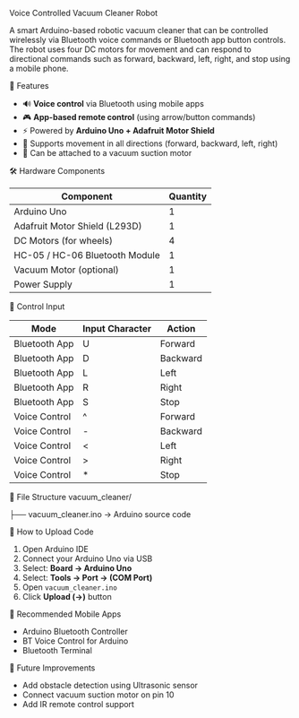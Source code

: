 Voice Controlled Vacuum Cleaner Robot

A smart Arduino-based robotic vacuum cleaner that can be controlled wirelessly via Bluetooth voice commands or Bluetooth app button controls. The robot uses four DC motors for movement and can respond to directional commands such as forward, backward, left, right, and stop using a mobile phone.


🚀 Features

- 🔊 **Voice control** via Bluetooth using mobile apps  
- 🎮 **App-based remote control** (using arrow/button commands)  
- ⚡ Powered by **Arduino Uno + Adafruit Motor Shield**  
- 🔄 Supports movement in all directions (forward, backward, left, right)  
- 🧹 Can be attached to a vacuum suction motor
  

 🛠 Hardware Components

| Component                      | Quantity |
|--------------------------------|----------|
| Arduino Uno                    | 1        |
| Adafruit Motor Shield (L293D)  | 1        |
| DC Motors (for wheels)         | 4        |
| HC-05 / HC-06 Bluetooth Module | 1        |
| Vacuum Motor (optional)        | 1        |
| Power Supply                   | 1        |


📱 Control Input

| Mode           | Input Character | Action     |
|----------------|-----------------|------------|
| Bluetooth App  | U               | Forward    |
| Bluetooth App  | D               | Backward   |
| Bluetooth App  | L               | Left       |
| Bluetooth App  | R               | Right      |
| Bluetooth App  | S               | Stop       |
| Voice Control  | ^               | Forward    |
| Voice Control  | -               | Backward   |
| Voice Control  | <               | Left       |
| Voice Control  | >               | Right      |
| Voice Control  | *               | Stop       |


📂 File Structure
vacuum_cleaner/

├── vacuum_cleaner.ino → Arduino source code


🔧 How to Upload Code

1. Open Arduino IDE  
2. Connect your Arduino Uno via USB  
3. Select: **Board → Arduino Uno**  
4. Select: **Tools → Port → (COM Port)**  
5. Open `vacuum_cleaner.ino`  
6. Click **Upload (→)** button  


📲 Recommended Mobile Apps

- Arduino Bluetooth Controller
- BT Voice Control for Arduino
- Bluetooth Terminal


📌 Future Improvements

- Add obstacle detection using Ultrasonic sensor  
- Connect vacuum suction motor on pin 10  
- Add IR remote control support
  
